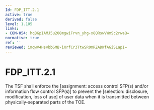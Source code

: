 ```yaml
---
Id: FDP_ITT.2.1
active: true
derived: false
level: 1.105
links:
- COM-054: hqBGpIAMJ5u2O8mgwiFrvn_yhg-x8QRswVWmSc2rwaQ=
normative: true
ref: ''
reviewed: imqwV4HsvbbGMB-iXrfCr3TtwSR0mRZADWfAGiSLapI=
---
```


# FDP_ITT.2.1

The TSF shall enforce the [assignment: access control SFP(s) and/or information flow control SFP(s)] to prevent the [selection: disclosure, modification, loss of use] of user data when it is transmitted between physically-separated parts of the TOE.
